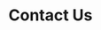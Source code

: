 ---
title: "Contact Us"
description: "To order takeout or make a reservation, call 613-525-3030. For Catering enquiries contact us via email."
layout: "contact"
---